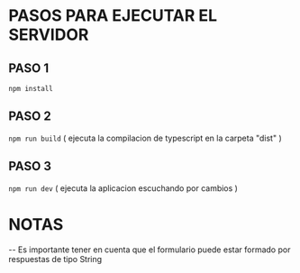 # PASOS PARA EJECUTAR EL SERVIDOR

## PASO 1
`npm install`

## PASO 2
`npm run build`
( ejecuta la compilacion de typescript en la carpeta "dist" )

## PASO 3
`npm run dev`
( ejecuta la aplicacion escuchando por cambios )

# NOTAS
-- Es importante tener en cuenta que el formulario puede estar formado por respuestas de tipo String 
